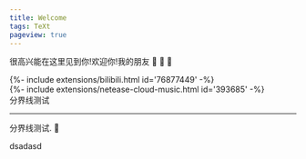 ```yaml
---
title: Welcome
tags: TeXt
pageview: true
---
```


很高兴能在这里见到你!欢迎你!我的朋友 :ghost: :ghost: :ghost:

<!--more-->

<div>{%- include extensions/bilibili.html id='76877449' -%}</div>
<div>{%- include extensions/netease-cloud-music.html id='393685' -%}</div>
分界线测试



---

分界线测试. :star2:

dsadasd 